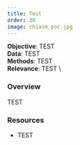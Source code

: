 ```yaml
---
title: Test 
order: 30
image: chiasm_poc.jpg
---
```


**Objective**: TEST \
**Data**:  TEST \
**Methods**:  TEST \
**Relevance**: TEST \

### Overview

TEST

### Resources

- TEST